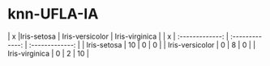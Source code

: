 # knn-UFLA-IA
 
| x |Iris-setosa | Iris-versicolor | Iris-virginica | 
| x | :-------------: | :-------------: | :-------------: |
| Iris-setosa | 10 | 0 | 0 |
| Iris-versicolor | 0 | 8 | 0 |
| Iris-virginica | 0 | 2 | 10 |
